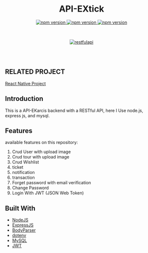 

<h1 align="center">API-EXtick</h1>

<div align="center">
  <a href="#">
    <img src="https://img.shields.io/badge/npm-6.9.0-brightgreen.svg?style=flat-square" alt="npm version">
  </a>
  <a href="#">
    <img src="https://img.shields.io/badge/NodeJS-12.4.0-blue.svg?style=flat-square" alt="npm version">
  </a>
  <a href="#">
    <img src="https://img.shields.io/badge/ExpressJS-4.x-orange.svg?style=flat-square" alt="npm version">
  </a>
</div>
<br>
<br>
<p align="center">
  <a href="https://nodejs.org/">
    <img alt="restfulapi" title="Restful API" src="https://cdn-images-1.medium.com/max/871/1*d2zLEjERsrs1Rzk_95QU9A.png">
  </a>
</p>
<br>
<br>

## RELATED PROJECT
[React Native Project](https://github.com/Lukm4nZ3r0/EKarcis.git)

## Introduction
This is a API-EKarcis backend with a RESTful API, here I Use node.js, express js, and mysql.

## Features
available features on this repository:
1. Crud User with upload image
2. Crud tour with upload image
3. Crud Wishlist
4. ticket
5. notification
6. transaction
6. Forget password with email verification
7. Change Password
8. Login With JWT (JSON Web Token)

## Built With

* [NodeJS](https://nodejs.org/en/docs/)
* [ExpressJS](https://expressjs.com/en/starter/installing.html)
* [BodyParser](https://www.npmjs.com/package/body-parser)
* [dotenv](https://www.npmjs.com/package/dotenv)
* [MySQL](https://expressjs.com/en/guide/database-integration.html#mysql)
* [JWT](https://www.npmjs.com/package/jsonwebtoken)
